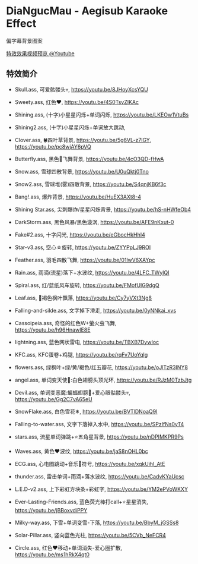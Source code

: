 DiaNgucMau - Aegisub Karaoke Effect
===================================

偏字幕背景图案

[特效效果视频预览 @Youtube](https://youtube.com/playlist?list=PLWiiO7FHwvr_7Mm2-miKu9XHbDSd716Gc)

## 特效简介

+ Skull.ass,    可爱骷髅头💀,   https://youtu.be/8JHoyXcsYQU
+ Sweety.ass,   红色❤,         https://youtu.be/4S0TsvZIKAc
+ Shining.ass,  (十字)小星星闪烁+单词闪烁, https://youtu.be/LKEOw1VtuBs
+ Shining2.ass,  (十字)小星星闪烁+单词放大跳动,
+ Clover.ass,   🍀四叶草背景,   https://youtu.be/5g6VL-z7lGY, https://youtu.be/pc8wjAY6pVQ
+ Butterfly.ass, 黑色🦋飞舞背景, https://youtu.be/4cO3QD-fHwA
+ Snow.ass,      雪球四散背景,   https://youtu.be/U0uQktj0Tno
+ Snow2.ass,     雪球堆(雾)四散背景, https://youtu.be/S4qnjKB6f3c
+ Bang!.ass,     爆炸背景,      https://youtu.be/HuEX3AXt8-4
+ Shining Star.ass, 尖刺爆炸/星星闪烁背景, https://youtu.be/hS-nHWfeOb4
+ DarkStorm.ass, 黑色风暴/黑色漩涡, https://youtu.be/AFE9nKxut-0
+ Fake#2.ass,    十字闪光,      https://youtu.be/eGbocHkHhI4
+ Star-v3.ass,   空心☆旋转,   https://youtu.be/ZYYPpLJ9ROI
+ Feather.ass,   羽毛四散飞舞,  https://youtu.be/01lwV6XAYpc
+ Rain.ass,      雨滴(流星)落下+水波纹, https://youtu.be/4LFC_TWylQI
+ Spiral.ass,    红/蓝纸风车旋转,  https://youtu.be/FMofUIG9dgQ
+ Leaf.ass,      🍁褐色枫叶飘落,  https://youtu.be/Cy7yVXt3Ng8
+ Falling-and-silde.ass, 文字掉下滑走, https://youtu.be/0yNNkai_xvs
+ Cassoipeia.ass,  奇怪的红色W+萤火虫飞舞, https://youtu.be/h96HnawIE8E
+ lightning.ass,    蓝色网状雷电,   https://youtu.be/TBXB7DywIoc
+ KFC.ass,        KFC蛋卷+鸡腿,     https://youtu.be/rqFv7UoYqlg
+ flowers.ass,   绿枫叶+绿/黄/褐色/红五瓣花, https://youtu.be/oJlTzR3INY8
+ angel.ass,     单词变天使👼:白色翅膀头顶光环, https://youtu.be/RJzM0TzbJtg
+ Devil.ass,     单词变恶魔:蝙蝠翅膀🦇+爱心眼骷髅头💀, https://youtu.be/Gg2C7vA65eU
+ SnowFlake.ass, 白色雪花❄, https://youtu.be/BVTlDNoaQ9I
+ Falling-to-water.ass, 文字下落掉入水中, https://youtu.be/SPzIfNs0yT4
+ stars.ass,     流星单词弹跳+⭐五角星背景, https://youtu.be/nDPIMKPR9Ps
+ Waves.ass,     黄色❤波纹,    https://youtu.be/jaS8nOHL0bc
+ ECG.ass,      心电图跳动+音乐🎵符号, https://youtu.be/xqkUihI_AtE
+ thunder.ass,  雷击单词+雨滴+落水波纹, https://youtu.be/CadvKYaUcsc

+ L.E.D-v2.ass, 上下彩虹方块条+彩虹字, https://youtu.be/YM2ePVoWKXY
+ Ever-Lasting-Friends.ass, 蓝色荧光棒打call+⭐星星消失, https://youtu.be/jBBoxvdiPPY
+ Milky-way.ass,    下雪+单词变雪-下落, https://youtu.be/BbyM_jGSSs8
+ Solar-Pillar.ass, 竖向蓝色光柱, https://youtu.be/5CVb_NeFCR4
+ Circle.ass,    红色❤移动+单词消失-爱心圈扩散, https://youtu.be/ms1hRkX4qt0